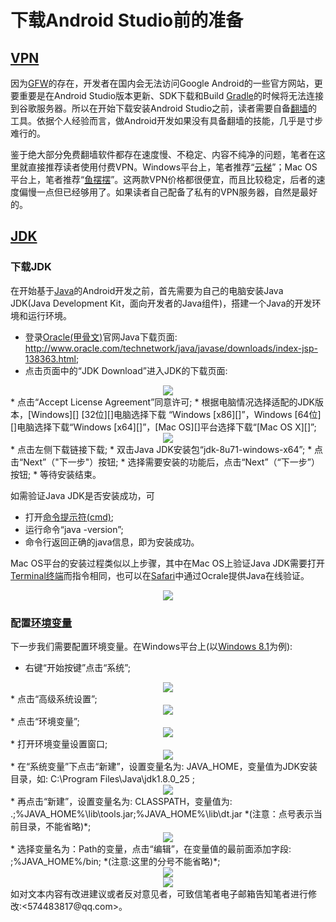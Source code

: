# 下载Android Studio前的准备 
## [VPN][]
因为[GFW][]的存在，开发者在国内会无法访问Google Android的一些官方网站，更要重要是在Android Studio版本更新、SDK下载和Build [Gradle][]的时候将无法连接到谷歌服务器。所以在开始下载安装Android Studio之前，读者需要自备[翻墙][]的工具。依据个人经验而言，做Android开发如果没有具备翻墙的技能，几乎是寸步难行的。  
鉴于绝大部分免费翻墙软件都存在速度慢、不稳定、内容不纯净的问题，笔者在这里就直接推荐读者使用付费VPN。Windows平台上，笔者推荐“[云梯][]”；Mac OS平台上，笔者推荐“[鱼摆摆][]”。这两款VPN价格都很便宜，而且比较稳定，后者的速度偏慢一点但已经够用了。如果读者自己配备了私有的VPN服务器，自然是最好的。

## [JDK][]
### 下载JDK
在开始基于[Java][]的Android开发之前，首先需要为自己的电脑安装Java JDK(Java Development Kit，面向开发者的Java组件)，搭建一个Java的开发环境和运行环境。  
* 登录[Oracle(甲骨文)][]官网Java下载页面:
<http://www.oracle.com/technetwork/java/javase/downloads/index-jsp-138363.html>;
* 点击页面中的“JDK Download”进入JDK的下载页面:
<div align="center"><image src = https://raw.githubusercontent.com/Thelordofdream/Android-Introduction/master/images/001.png onload = 'this.width=400'/></div>
* 点击“Accept License Agreement”同意许可;
* 根据电脑情况选择适配的JDK版本，[Windows][] [32位][]电脑选择下载 “Windows [x86][]”，Windows [64位][]电脑选择下载“Windows [x64][]”，[Mac OS][]平台选择下载“[Mac OS X][]”;
<div align="center"><image src = https://raw.githubusercontent.com/Thelordofdream/Android-Introduction/master/images/002.png onload = 'this.width=400'/></div>
* 点击左侧下载链接下载;
* 双击Java JDK安装包“jdk-8u71-windows-x64”;
* 点击“Next”（"下一步"）按钮;
* 选择需要安装的功能后，点击“Next”（“下一步”）按钮;
* 等待安装结束。

如需验证Java JDK是否安装成功，可  

* 打开[命令提示符(cmd)][];
* 运行命令“java -version”;
* 命令行返回正确的java信息，即为安装成功。

Mac OS平台的安装过程类似以上步骤，其中在Mac OS上验证Java JDK需要打开[Terminal终端][]而指令相同，也可以在[Safari][]中通过Ocrale提供Java在线验证。
<div align="center"><image src = https://raw.githubusercontent.com/Thelordofdream/Android-Introduction/master/images/011.png onload = 'this.width=500'/></div>
### 配置[环境变量][]
下一步我们需要配置环境变量。在Windows平台上(以[Windows 8.1][]为例):  
* 右键“开始按键”点击“系统”;
<div align="center"><image src = https://raw.githubusercontent.com/Thelordofdream/Android-Introduction/master/images/003.png onload = 'this.width=300'/></div>* 点击“高级系统设置”;
<div align="center"><image src = https://raw.githubusercontent.com/Thelordofdream/Android-Introduction/master/images/004.png onload = 'this.width=400'/></div>* 点击“环境变量”;
<div align="center"><image src = https://raw.githubusercontent.com/Thelordofdream/Android-Introduction/master/images/005.png onload = 'this.width=400'/></div>
* 打开环境变量设置窗口;
<div align="center"><image src = https://raw.githubusercontent.com/Thelordofdream/Android-Introduction/master/images/006.png onload = 'this.width=400'/></div>
* 在“系统变量”下点击“新建”，设置变量名为: JAVA_HOME，变量值为JDK安装目录，如: C:\Program Files\Java\jdk1.8.0_25 ;
<div align="center"><image src = https://raw.githubusercontent.com/Thelordofdream/Android-Introduction/master/images/007.png onload = 'this.width=400'/></div>
* 再点击“新建”，设置变量名为: CLASSPATH，变量值为: .;%JAVA_HOME%\lib\tools.jar;%JAVA_HOME%\lib\dt.jar *(注意：点号表示当前目录，不能省略)*;
<div align="center"><image src = https://raw.githubusercontent.com/Thelordofdream/Android-Introduction/master/images/008.png onload = 'this.width=400'/></div>
* 选择变量名为：Path的变量，点击“编辑”，在变量值的最前面添加字段: ;%JAVA_HOME%/bin; *(注意:这里的分号不能省略)*;  
<div align="center"><image src = https://raw.githubusercontent.com/Thelordofdream/Android-Introduction/master/images/009.png onload = 'this.width=400'/></div>
<div align="center"><image src = https://raw.githubusercontent.com/Thelordofdream/Android-Introduction/master/images/010.png onload = 'this.width=400'/></div>  
如对文本内容有改进建议或者反对意见者，可致信笔者电子邮箱告知笔者进行修改:<574483817@qq.com>。[VPN]:https://zh.wikipedia.org/wiki/虛擬私人網路
[GFW]:https://zh.wikipedia.org/wiki/防火长城
[Gradle]:https://zh.wikipedia.org/wiki/Gradle
[翻墙]:https://zh.wikipedia.org/wiki/突破网络审查
[云梯]:https://www.ytpub.com
[鱼摆摆]:https://ybb1024.com
[JDK]:https://zh.wikipedia.org/wiki/JDK
[Java]:https://zh.wikipedia.org/wiki/Java
[Oracle(甲骨文)]:https://zh.wikipedia.org/wiki/甲骨文公司
[Windows]:https://zh.wikipedia.org/wiki/Microsoft_Windows
[32位]:https://zh.wikipedia.org/wiki/32位元
[x86]:https://zh.wikipedia.org/wiki/X86
[64位]:https://zh.wikipedia.org/wiki/64位元
[x64]:https://zh.wikipedia.org/wiki/X86-64
[Mac OS]:https://zh.wikipedia.org/wiki/Mac_OS
[Mac OS X]:https://zh.wikipedia.org/wiki/OS_X
[命令提示符(cmd)]:https://zh.wikipedia.org/wiki/命令提示字元
[Terminal终端]:https://zh.wikipedia.org/wiki/终端_(OS_X)
[Safari]:https://zh.wikipedia.org/wiki/Safari
[环境变量]:https://zh.wikipedia.org/wiki/环境变量
[Windows 8.1]:https://zh.wikipedia.org/wiki/Windows_8.1